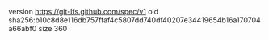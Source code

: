 version https://git-lfs.github.com/spec/v1
oid sha256:b10c8d8e116db757ffaf4c5807dd740df40207e34419654b16a170704a66abf0
size 360
